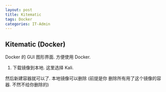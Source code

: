 ```yaml
---
layout: post
title: Kitematic  
tags: Docker
categories: IT-Admin
---
```


## Kitematic (Docker)

Docker 的 GUI 图形界面. 方便使用 Docker.


1. 下载镜像到本地. 这里选择 Kali.

然后新建容器就可以了. 
本地镜像可以删除 (前提是你 删除所有用了这个镜像的容器. 不然不给你删除的)





